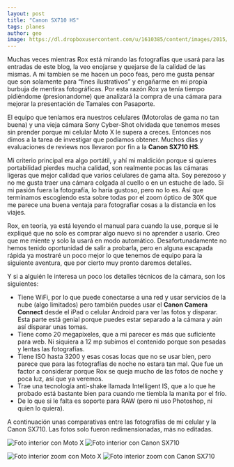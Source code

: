 ```yaml
---
layout: post
title: "Canon SX710 HS"
tags: planes
author: geo
image: https://dl.dropboxusercontent.com/u/1610385/content/images/2015/10/2015-10-12%2019.13.48.jpg
---
```


Muchas veces mientras Rox está mirando las fotografías que usará para las entradas de este blog, la veo enojarse y quejarse de la calidad de las mismas. A mi tambien se me hacen un poco feas, pero me gusta pensar que son solamente para “fines ilustrativos” y engañarme en mi propia burbuja de mentiras fotográficas. Por esta razón Rox ya tenía tiempo pidiéndome (presionandome) que analizará la compra de una cámara para mejorar la presentación de Tamales con Pasaporte.

El equipo que teníamos era nuestros celulares (Motorolas de gama no tan buena) y una vieja cámara Sony Cyber-Shot olvidada que tenemos meses sin prender porque mi celular Moto X le supera a creces. Entonces nos dimos a la tarea de investigar que podíamos obtener. Muchos días y evaluaciones de reviews nos llevaron por fin a la **Canon SX710 HS**.

Mi criterio principal era algo portátil, y ahí mi maldición porque si quieres portabilidad pierdes mucha calidad, son realmente pocas las cámaras ligeras que mejor calidad que varios celulares de gama alta. Soy perezoso y no me gusta traer una cámara colgada al cuello o en un estuche de lado. Si mi pasión fuera la fotografía, lo haría gustoso, pero no lo es. Así que terminamos escogiendo esta sobre todas por el zoom óptico de 30X que me parece una buena ventaja para fotografiar cosas a la distancia en los viajes.

Rox, en teoría, ya está leyendo el manual para cuando la use, porque si le expliqué que no solo es comprar algo nuevo si no aprender a usarlo. Creo que me miente y solo la usará en modo automático. Desafortunadamente no hemos tenido oportunidad de salir a probarla, pero en alguna escapada rápida ya mostraré un poco mejor lo que tenemos de equipo para la siguiente aventura, que por cierto muy pronto daremos detalles.

Y si a alguién le interesa un poco los detalles técnicos de la cámara, son los siguientes:

* Tiene WiFi, por lo que puede conectarse a una red y usar servicios de la nube (algo limitados) pero también puedes usar el **Canon Camera Connect** desde el iPad o celular Android para ver las fotos y disparar. Esta parte está genial porque puedes estar separado a la cámara y aún así disparar unas tomas.
* Tiene como 20 megapixeles, que a mi parecer es más que suficiente para web. Ni siquiera a 12 mp subimos el contenido porque son pesadas y lentas las fotografías.
* Tiene ISO hasta 3200 y esas cosas locas que no se usar bien, pero parece que para las fotografías de noche no estara tan mal. Que fue un factor a considerar porque Rox se queja mucho de las fotos de noche y poca luz, así que ya veremos.
* Trae una tecnología anti-shake llamada Intelligent IS, que a lo que he probado está bastante bien para cuando me tiembla la manita por el frío.
* De lo que si le falta es soporte para RAW (pero ni uso Photoshop, ni quien lo quiera).

A continuación unas comparativas entre las fotografías de mi celular y la Canon SX710. Las fotos solo fueron redimensionadas, más no editadas.

![Foto interior con Moto X](https://dl.dropboxusercontent.com/u/1610385/content/images/2015/10/2015-10-12%2019.12.00.jpg)
![Foto interior con Canon SX710](https://dl.dropboxusercontent.com/u/1610385/content/images/2015/10/IMG_0203.JPG)

![Foto interior zoom con Moto X](https://dl.dropboxusercontent.com/u/1610385/content/images/2015/10/2015-10-12%2019.12.23.jpg)
![Foto interior zoom con Canon SX710](https://dl.dropboxusercontent.com/u/1610385/content/images/2015/10/IMG_0204.JPG)
